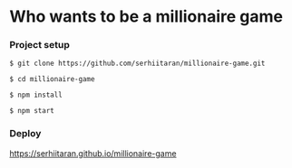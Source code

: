 # Who wants to be a millionaire game

### Project setup
  `$ git clone https://github.com/serhiitaran/millionaire-game.git`
  
  `$ cd millionaire-game`  
  
  `$ npm install`  
  
  `$ npm start`  

### Deploy
https://serhiitaran.github.io/millionaire-game
